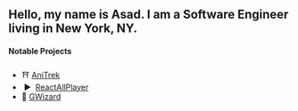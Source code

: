 ## Hello, my name is Asad. I am a Software Engineer living in New York, NY.

#### Notable Projects
- ⛩️  [AniTrek](https://anitrek.co/)
- &nbsp;▶ &nbsp;[ReactAllPlayer](https://reactallplayer.asadbek.dev/)
- 🎨  [GWizard](https://gwizard.asadbek.dev)

